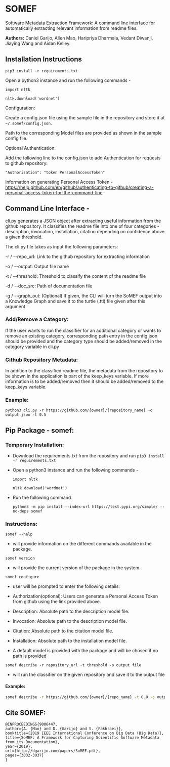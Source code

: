 # SOMEF
Software Metadata Extraction Framework: A command line interface for automatically extracting relevant information from readme files.

**Authors:** Daniel Garijo, Allen Mao, Haripriya Dharmala, Vedant Diwanji, Jiaying Wang and Aidan Kelley.

## Installation Instructions 

`pip3 install -r requirements.txt`

Open a python3 instance and run the following commands -

`import nltk`

`nltk.download('wordnet')`

Configuration:

Create a config.json file using the sample file in the repository and store it at `~/.somef/config.json`.

Path to the corresponding Model files are provided as shown in the sample config file.

Optional Authentication:

Add the following line to the config.json to add Authentication for requests to github repository:

`"Authorization": "token PersonalAccessToken"`

Information on generating Personal Access Token - https://help.github.com/en/github/authenticating-to-github/creating-a-personal-access-token-for-the-command-line

## Command Line Interface - 

cli.py generates a JSON object after extracting useful information from the github repository. It classifies the readme file into one of four categories - description, invocation, installation, citation depending on confidence above a given threshold.

The cli.py file takes as input the following parameters:

-r / --repo_url: Link to the github repository for extracting information

-o / --output: Output file name

-t / --threshold: Threshold to classify the content of the readme file

-d / --doc_src: Path of documentation file

-g / --graph_out: (Optional) If given, the CLI will turn the SoMEF output into a Knowledge Graph and save it to the
turtle (.ttl) file given after this argument

### Add/Remove a Category:

If the user wants to run the classifier for an additional category or wants to remove an existing category, corresponding path entry in the config.json should be provided and the category type should be added/removed in the category variable in cli.py

### Github Repository Metadata:

In addition to the classified readme file, the metadata from the repository to be shown in the application is part of the keep_keys variable. If more information is to be added/removed then it should be added/removed to the keep_keys variable. 

### Example:

`python3 cli.py -r https://github.com/{owner}/{repository_name} -o output.json -t 0.5`

## Pip Package - somef:

### Temporary Installation:

- Download the requirements.txt from the repository and run 
`pip3 install -r requirements.txt`

- Open a python3 instance and run the following commands -

   `import nltk`

   `nltk.download('wordnet')`

- Run the following command

   `python3 -m pip install --index-url https://test.pypi.org/simple/ --no-deps somef`

### Instructions: 

`somef --help ` 

- will provide information on the different commands available in the package.

`somef version`

- will provide the current version of the package in the system.

`somef configure`

- user will be prompted to enter the following details:

- Authorization(optional): Users can generate a Personal Access Token from github using the link provided above.

- Description: Absolute path to the description model file. 

- Invocation: Absolute path to the description model file.

- Citation: Absolute path to the citation model file.

- Installation: Absolute path to the installation model file.

- A default model is provided with the package and will be chosen if no path is provided


`somef describe -r repository_url -t threshold -o output file`

- will run the classifier on the given repository and save it to the output file

#### Example: 

```bash
somef describe -r https://github.com/{owner}/{repo_name} -t 0.8 -o output.json
```

## Cite SOMEF:
```
@INPROCEEDINGS{9006447, 
author={A. {Mao} and D. {Garijo} and S. {Fakhraei}}, 
booktitle={2019 IEEE International Conference on Big Data (Big Data)}, 
title={SoMEF: A Framework for Capturing Scientific Software Metadata from its Documentation}, 
year={2019}, 
url={http://dgarijo.com/papers/SoMEF.pdf},
pages={3032-3037}
} 
```
